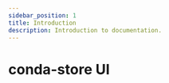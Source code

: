 ```yaml
---
sidebar_position: 1
title: Introduction
description: Introduction to documentation.
---
```


# conda-store UI
